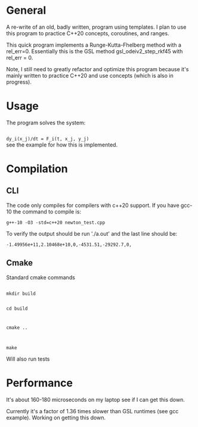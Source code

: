 # General

A re-write of an old, badly written, program using templates.  I plan to use this program to practice C++20 concepts, coroutines, and ranges.

This quick program implements a Runge-Kutta-Fhelberg 
method with a rel_err=0.  Essentially this is the GSL method gsl_odeiv2_step_rkf45
with rel_err = 0.

Note, I still need to greatly refactor and optimize this program because it's mainly written to practice C++20 and use concepts (which is also in progress).

# Usage

The program solves the system:

<code>
dy_i(x_j)/dt = F_i(t, x_j, y_j)
</code>
see the example for how this is implemented.

# Compilation


## CLI

The code only compiles for compilers with c++20 support.  If you have gcc-10 the command to compile is:

<code>g++-10 -O3 -std=c++20 newton_test.cpp</code>

To verify the output should be run './a.out' and the last line should be:

<code>-1.49956e+11,2.10468e+10,0,-4531.51,-29292.7,0,</code>

## Cmake

Standard cmake commands

<code>
mkdir build

cd build

cmake ..

make
</code>

Will also run tests


# Performance

It's about 160-180 microseconds on my laptop see if I can get this down.

Currently it's a factor of 1.36 times slower than GSL runtimes (see gcc example).  Working on getting this down.

